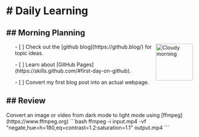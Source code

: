 <h1># Daily Learning</h1>
<h2>## Morning Planning</h2>
<img alt="Cloudy morning" src="https://octodex.github.com/images/cloud.jpg" width="100" align="right">
<ul>- [ ] Check out the [github blog](https://github.blog/) for topic ideas.</ul>
<ul>- [ ] Learn about [GitHub Pages](https://skills.github.com/#first-day-on-github).</ul>
<ul>- [ ] Convert my first blog post into an actual webpage.</ul>
<h2>## Review</h2>
Convert an image or video from dark mode to light mode using [ffmpeg](https://www.ffmpeg.org)
```bash
ffmpeg -i input.mp4 -vf "negate,hue=h=180,eq=contrast=1.2:saturation=1.1" output.mp4
```
